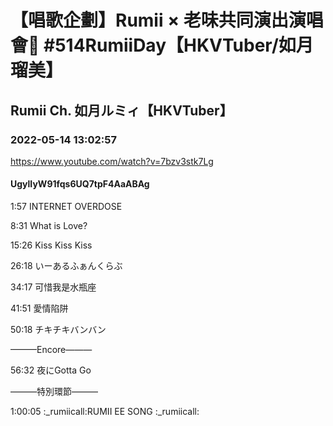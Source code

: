 # 【唱歌企劃】Rumii × 老味共同演出演唱會🎤 #514RumiiDay【HKVTuber/如月瑠美】
## Rumii Ch. 如月ルミィ【HKVTuber】
### 2022-05-14 13:02:57
https://www.youtube.com/watch?v=7bzv3stk7Lg
#### UgylIyW91fqs6UQ7tpF4AaABAg
1:57 INTERNET OVERDOSE

8:31 What is Love?

15:26 Kiss Kiss Kiss

26:18 いーあるふぁんくらぶ

34:17 可惜我是水瓶座

41:51 愛情陷阱

50:18 チキチキバンバン

———Encore———

56:32 夜にGotta Go

———特別環節———

1:00:05 :_rumiicall:RUMII EE SONG :_rumiicall:

